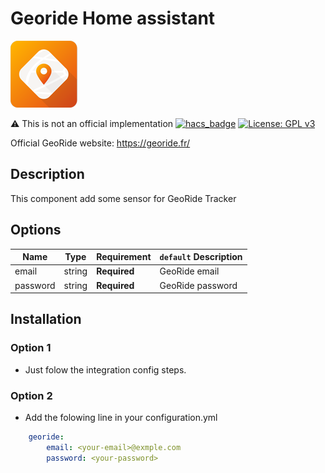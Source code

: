 # Georide Home assistant
![Logo Georide](/georide-logo.png)

⚠️ This is not an official implementation
[![hacs_badge](https://img.shields.io/badge/HACS-Default-orange.svg?style=for-the-badge)](https://github.com/custom-components/hacs)
[![License: GPL v3](https://img.shields.io/badge/License-GPLv3-blue.svg?style=for-the-badge)](https://www.gnu.org/licenses/gpl-3.0)

Official GeoRide website: https://georide.fr/

## Description
This component add some sensor for GeoRide Tracker


## Options

| Name | Type | Requirement | `default` Description
| ---- | ---- | ------- | -----------
| email | string | **Required** | GeoRide email
| password | string | **Required** | GeoRide password


## Installation
### Option 1
- Just folow the integration config steps.

### Option 2
- Add the folowing line in your configuration.yml
```yaml
    georide:
        email: <your-email>@exmple.com
        password: <your-password>
```